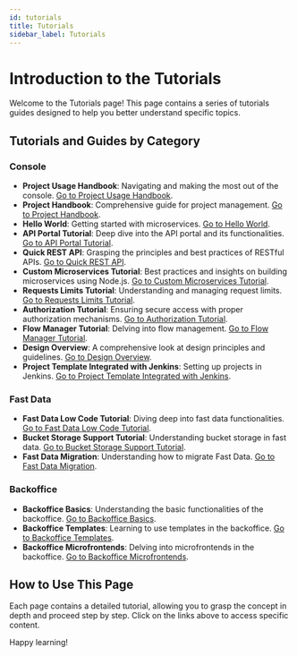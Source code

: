 ```yaml
---
id: tutorials
title: Tutorials
sidebar_label: Tutorials
---
```


# Introduction to the Tutorials

Welcome to the Tutorials page! This page contains a series of tutorials guides designed to help you better understand specific topics.

## Tutorials and Guides by Category

### **Console**
- **Project Usage Handbook**: Navigating and making the most out of the console. [Go to Project Usage Handbook](/getting-started/handbooks/project/usage.md).
- **Project Handbook**: Comprehensive guide for project management. [Go to Project Handbook](/getting-started/handbooks/project/manage.md).
- **Hello World**: Getting started with microservices. [Go to Hello World](/getting-started/tutorials/microservice-hello-world.mdx).
- **API Portal Tutorial**: Deep dive into the API portal and its functionalities. [Go to API Portal Tutorial](/getting-started/tutorials/api-portal.mdx).
- **Quick REST API**: Grasping the principles and best practices of RESTful APIs. [Go to Quick REST API](/getting-started/tutorials/rest-api-for-crud-on-data.mdx).
- **Custom Microservices Tutorial**: Best practices and insights on building microservices using Node.js. [Go to Custom Microservices Tutorial](/getting-started/tutorials/create-a-custom-microservice.mdx).
- **Requests Limits Tutorial**: Understanding and managing request limits. [Go to Requests Limits Tutorial](/getting-started/tutorials/set-requests-limits-of-a-microservice.mdx).
- **Authorization Tutorial**: Ensuring secure access with proper authorization mechanisms. [Go to Authorization Tutorial](/getting-started/tutorials/protect-your-endpoints-with-policies.mdx).
- **Flow Manager Tutorial**: Delving into flow management. [Go to Flow Manager Tutorial](/getting-started/tutorials/flow-manager.md).
- **Design Overview**: A comprehensive look at design principles and guidelines. [Go to Design Overview](/getting-started/tutorials/design-overview.md).
- **Project Template Integrated with Jenkins**: Setting up projects in Jenkins. [Go to Project Template Integrated with Jenkins](/getting-started/tutorials/project-template-integrated-with-jenkins.md).


### **Fast Data**
- **Fast Data Low Code Tutorial**: Diving deep into fast data functionalities. [Go to Fast Data Low Code Tutorial](/getting-started/tutorials/fast-data/low-code.mdx).
- **Bucket Storage Support Tutorial**: Understanding bucket storage in fast data. [Go to Bucket Storage Support Tutorial](/getting-started/tutorials/fast-data/bucket-storage-support.mdx).
- **Fast Data Migration**: Understanding how to migrate Fast Data. [Go to Fast Data Migration](/getting-started/tutorials/fast-data/migration.md).



### **Backoffice**
- **Backoffice Basics**: Understanding the basic functionalities of the backoffice. [Go to Backoffice Basics](/getting-started/tutorials/backoffice/basics.mdx).
- **Backoffice Templates**: Learning to use templates in the backoffice. [Go to Backoffice Templates](/getting-started/tutorials/backoffice/templates.mdx).
- **Backoffice Microfrontends**: Delving into microfrontends in the backoffice. [Go to Backoffice Microfrontends](/getting-started/tutorials/backoffice/microfrontends.mdx).

## How to Use This Page

Each page contains a detailed tutorial, allowing you to grasp the concept in depth and proceed step by step. Click on the links above to access specific content.

Happy learning!

